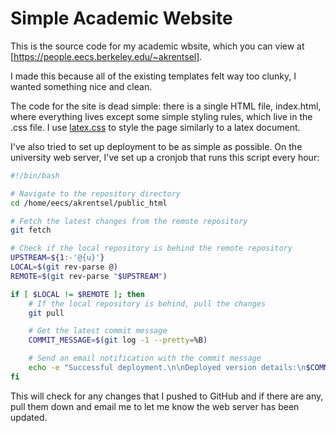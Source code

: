 # Simple Academic Website

This is the source code for my academic wbsite, which you can view at [https://people.eecs.berkeley.edu/~akrentsel].

I made this because all of the existing templates felt way too clunky, I wanted something nice and clean. 

The code for the site is dead simple: there is a single HTML file, index.html, where everything lives except some simple styling rules, which live in the .css file. I use [latex.css](https://latex.vercel.app/) to style the page similarly to a latex document.

I've also tried to set up deployment to be as simple as possible. On the university web server, I've set up a cronjob that runs this script every hour:
```bash
#!/bin/bash

# Navigate to the repository directory
cd /home/eecs/akrentsel/public_html

# Fetch the latest changes from the remote repository
git fetch

# Check if the local repository is behind the remote repository
UPSTREAM=${1:-'@{u}'}
LOCAL=$(git rev-parse @)
REMOTE=$(git rev-parse "$UPSTREAM")

if [ $LOCAL != $REMOTE ]; then
    # If the local repository is behind, pull the changes
    git pull

    # Get the latest commit message
    COMMIT_MESSAGE=$(git log -1 --pretty=%B)

    # Send an email notification with the commit message
    echo -e "Successful deployment.\n\nDeployed version details:\n$COMMIT_MESSAGE" | mail -s "Deployment Notification" akrentsel@berkeley.edu
fi
```

This will check for any changes that I pushed to GitHub and if there are any, pull them down and email me to let me know the web server has been updated.
